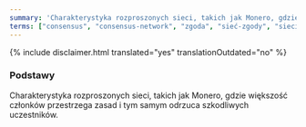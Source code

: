```yaml
---
summary: 'Charakterystyka rozproszonych sieci, takich jak Monero, gdzie większość członków przestrzega zasad i tym samym odrzuca szkodliwych uczestników.'
terms: ["consensus", "consensus-network", "zgoda", "sieć-zgody", "sieci-zgody", "zgodzie", "zgody", "zgodą"]
---
```


{% include disclaimer.html translated="yes" translationOutdated="no" %}

### Podstawy

Charakterystyka rozproszonych sieci, takich jak Monero, gdzie większość
członków przestrzega zasad i tym samym odrzuca szkodliwych uczestników.
